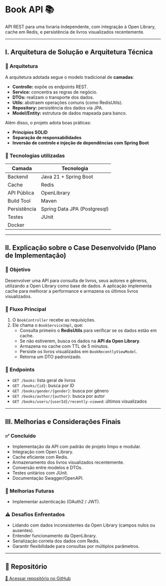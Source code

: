 # Book API 📚

API REST para uma livraria independente, com integração à Open Library, cache em Redis, e persistência de livros visualizados recentemente.

---

## I. Arquitetura de Solução e Arquitetura Técnica

### 🧱 Arquitetura

A arquitetura adotada segue o modelo tradicional de **camadas**:
- **Controlle:** expõe os endpoints REST.
- **Service:** concentra as regras de negócio.
- **DTOs:** realizam o transporte dos dados.
- **Utils:** abstraem operações comuns (como RedisUtils).
- **Repository:** persistência dos dados via JPA.
- **Model/Entity:** estrutura de dados mapeada para banco.

Além disso, o projeto adota boas práticas:
- **Princípios SOLID**
- **Separação de responsabilidades**
- **Inversão de controle e injeção de dependências com Spring Boot**

### 🧰 Tecnologias utilizadas

| Camada | Tecnologia |
|--------|------------|
| Backend | Java 21 + Spring Boot |
| Cache | Redis |
| API Pública | OpenLibrary |
| Build Tool | Maven |
| Persistência | Spring Data JPA (Postgresql) |
| Testes | JUnit |
| Docker

---

## II. Explicação sobre o Case Desenvolvido (Plano de Implementação)

### 🎯 Objetivo

Desenvolver uma API para consulta de livros, seus autores e gêneros, utilizando a Open Library como base de dados. A aplicação implementa cache para melhorar a performance e armazena os últimos livros visualizados.

### 🔁 Fluxo Principal

1. O `BookController` recebe as requisições.
2. Ele chama o `BookServiceImpl`, que:
   - Consulta primeiro o **RedisUtils** para verificar se os dados estão em cache.
   - Se não estiverem, busca os dados na **API da Open Library**.
   - Armazena no cache com TTL de 5 minutos.
   - Persiste os livros visualizados em `BookRecentlyViewModel`.
   - Retorna um DTO padronizado.

### 📌 Endpoints

- `GET /books`: lista geral de livros
- `GET /books/{id}`: busca por ID
- `GET /books/gender/{gender}`: busca por gênero
- `GET /books/author/{author}`: busca por autor
- `GET /books/users/{userId}/recently-viewed`: últimos visualizados

---

## III. Melhorias e Considerações Finais

### ✅ Concluído
- Implementação da API com padrão de projeto limpo e modular.
- Integração com Open Library.
- Cache eficiente com Redis.
- Armazenamento dos livros visualizados recentemente.
- Conversão entre modelos e DTOs.
- Testes unitários com JUnit.
- Documentação Swagger/OpenAPI.

### 🚧 Melhorias Futuras
- Implementar autenticação (OAuth2 / JWT).

### ⚠️ Desafios Enfrentados
- Lidando com dados inconsistentes da Open Library (campos nulos ou ausentes).
- Entender funcionamento da OpenLibrary.
- Serialização correta dos dados com Redis.
- Garantir flexibilidade para consultas por múltiplos parâmetros.

---

## 📁 Repositório

[🔗 Acessar repositório no GitHub](https://github.com/yramonn/book-api)

